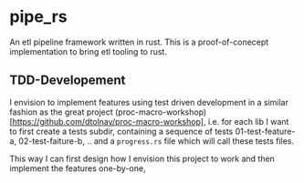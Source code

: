 # pipe_rs

An etl pipeline framework written in rust.
This is a proof-of-conecept implementation to
bring etl tooling to rust.

## TDD-Developement 
I envision to implement features using test driven development
in a similar fashion as the great project (proc-macro-workshop)[https://github.com/dtolnay/proc-macro-workshop],
i.e. for each lib I want to first create a tests subdir, containing a sequence of tests 01-test-feature-a,
02-test-faiture-b, .. and a `progress.rs`  file which will call these tests files.

This way I can first design how I envision this project to work and then implement the features one-by-one,
